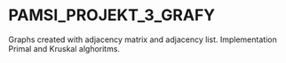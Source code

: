 # PAMSI_PROJEKT_3_GRAFY
Graphs created with adjacency matrix and adjacency list. Implementation Primal and Kruskal alghoritms.

